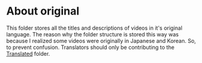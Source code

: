 # About original
This folder stores all the titles and descriptions of videos in it's original language. The reason why the folder structure is stored this way was because I realized some videos were originally in Japanese and Korean. So, to prevent confusion. Translators should only be contributing to the [Translated](../Translated) folder.